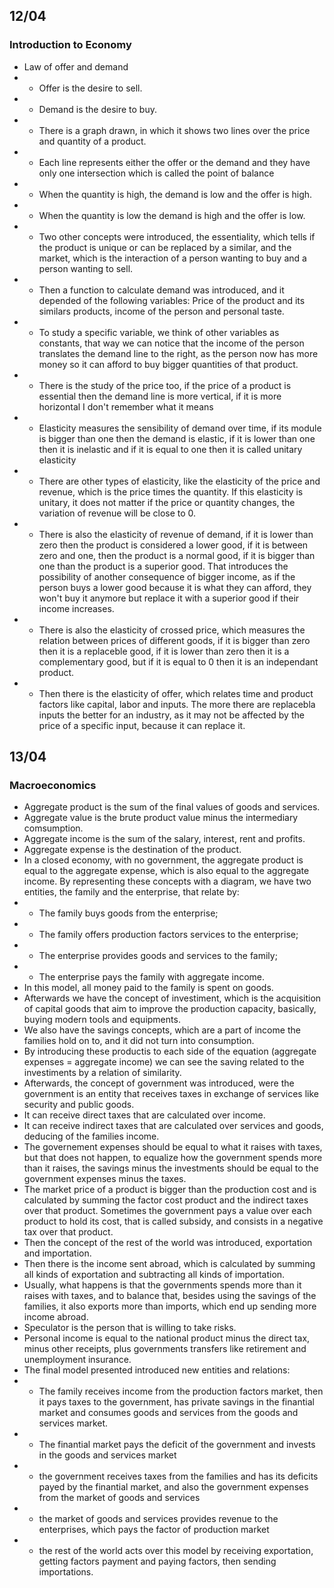 ## 12/04

### Introduction to Economy

- Law of offer and demand
- - Offer is the desire to sell.
- - Demand is the desire to buy.
- - There is a graph drawn, in which it shows two lines over the price and quantity of a product.
- - Each line represents either the offer or the demand and they have only one intersection which is called the point of balance
- - When the quantity is high, the demand is low and the offer is high.
- - When the quantity is low the demand is high and the offer is low.
- - Two other concepts were introduced, the essentiality, which tells if the product is unique or can be replaced by a similar, and the market, which is the interaction of a person wanting to buy and a person wanting to sell.
- - Then a function to calculate demand was introduced, and it depended of the following variables: Price of the product and its similars products, income of the person and personal taste.
- - To study a specific variable, we think of other variables as constants, that way we can notice that the income of the person translates the demand line to the right, as the person now has more money so it can afford to buy bigger quantities of that product.
- - There is the study of the price too, if the price of a product is essential then the demand line is more vertical, if it is more horizontal I don't remember what it means
- - Elasticity measures the sensibility of demand over time, if its module is bigger than one then the demand is elastic, if it is lower than one then it is inelastic and if it is equal to one then it is called unitary elasticity
- - There are other types of elasticity, like the elasticity of the price and revenue, which is the price times the quantity. If this elasticity is unitary, it does not matter if the price or quantity changes, the variation of revenue will be close to 0.
- - There is also the elasticity of revenue of demand, if it is lower than zero then the product is considered a lower good, if it is between zero and one, then the product is a normal good, if it is bigger than one than the product is a superior good. That introduces the possibility of another consequence of bigger income, as if the person buys a lower good because it is what they can afford, they won't buy it anymore but replace it with a superior good if their income increases.
- - There is also the elasticity of crossed price, which measures the relation between prices of different goods, if it is bigger than zero then it is a replaceble good, if it is lower than zero then it is a complementary good, but if it is equal to 0 then it is an independant product.
- - Then there is the elasticity of offer, which relates time and product factors like capital, labor and inputs. The more there are replacebla inputs the better for an industry, as it may not be affected by the price of a specific input, because it can replace it.

## 13/04

### Macroeconomics

- Aggregate product is the sum of the final values of goods and services.
- Aggregate value is the brute product value minus the intermediary comsumption.
- Aggregate income is the sum of the salary, interest, rent and profits.
- Aggregate expense is the destination of the product.
- In a closed economy, with no government, the aggregate product is equal to the aggregate expense, which is also equal to the aggregate income. By representing these concepts with a diagram, we have two entities, the family and the enterprise, that relate by:
- - The family buys goods from the enterprise;
- - The family offers production factors services to the enterprise;
- - The enterprise provides goods and services to the family;
- - The enterprise pays the family with aggregate income.
- In this model, all money paid to the family is spent on goods.
- Afterwards we have the concept of investiment, which is the acquisition of capital goods that aim to improve the production capacity, basically, buying modern tools and equipments.
- We also have the savings concepts, which are a part of income the families hold on to, and it did not turn into consumption.
- By introducing these productis to each side of the equation (aggregate expenses = aggregate  income) we can see the saving related to the investiments by a relation of similarity.
- Afterwards, the concept of government was introduced, were the government is an entity that receives taxes in exchange of services like security and public goods.
- It can receive direct taxes that are calculated over income.
- It can receive indirect taxes that are calculated over services and goods, deducing of the families income.
- The governement expenses should be equal to what it raises with taxes, but that does not happen, to equalize how the government spends more than it raises, the savings minus the investments should be equal to the government expenses minus the taxes.
- The market price of a product is bigger than the production cost and is calculated by summing the factor cost product and the indirect taxes over that product. Sometimes the government pays a value over each product to hold its cost, that is called subsidy, and consists in a negative tax over that product.
- Then the concept of the rest of the world was introduced, exportation and importation.
- Then there is the income sent abroad, which is calculated by summing all kinds of exportation and subtracting all kinds of importation.
- Usually, what happens is that the governments spends more than it raises with taxes, and to balance that, besides using the savings of the families, it also exports more than imports, which end up sending more income abroad.
- Speculator is the person that is willing to take risks.
- Personal income is equal to the national product minus the direct tax, minus other receipts, plus governments transfers like retirement and unemployment insurance.
- The final model presented introduced new entities and relations:
- - The family receives income from the production factors market, then it pays taxes to the government, has private savings in the finantial market and consumes goods and services from the goods and services market.
- - The finantial market pays the deficit of the government and invests in the goods and services market
- - the government receives taxes from the families and has its deficits payed by the finantial market, and also the government expenses from the market of goods and services
- - the market of goods and services provides revenue to the enterprises, which pays the factor of production market
- - the rest of the world acts over this model by receiving exportation, getting factors payment and paying factors, then sending importations.
